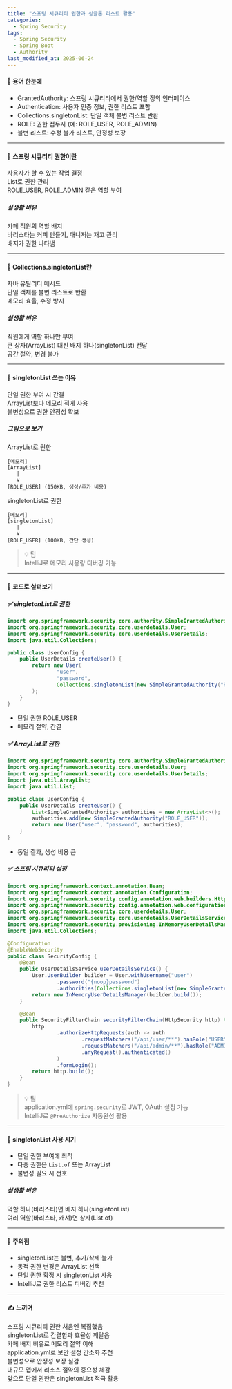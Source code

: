 ```yaml
---
title: "스프링 시큐리티 권한과 싱글톤 리스트 활용"
categories:
  - Spring Security
tags:
  - Spring Security
  - Spring Boot
  - Authority
last_modified_at: 2025-06-24
---
```


#### 📌 용어 한눈에
- GrantedAuthority: 스프링 시큐리티에서 권한/역할 정의 인터페이스  
- Authentication: 사용자 인증 정보, 권한 리스트 포함  
- Collections.singletonList: 단일 객체 불변 리스트 반환  
- ROLE: 권한 접두사 (예: ROLE_USER, ROLE_ADMIN)  
- 불변 리스트: 수정 불가 리스트, 안정성 보장  

---
#### 📌 스프링 시큐리티 권한이란
사용자가 할 수 있는 작업 결정  
List<GrantedAuthority>로 권한 관리  
ROLE_USER, ROLE_ADMIN 같은 역할 부여  

##### 실생활 비유
카페 직원의 역할 배지  
바리스타는 커피 만들기, 매니저는 재고 관리  
배지가 권한 나타냄  

---
#### 📌 Collections.singletonList란
자바 유틸리티 메서드  
단일 객체를 불변 리스트로 반환  
메모리 효율, 수정 방지  

##### 실생활 비유
직원에게 역할 하나만 부여  
큰 상자(ArrayList) 대신 배지 하나(singletonList) 전달  
공간 절약, 변경 불가  

---
#### 📌 singletonList 쓰는 이유
단일 권한 부여 시 간결  
ArrayList보다 메모리 적게 사용  
불변성으로 권한 안정성 확보  

##### 그림으로 보기
ArrayList로 권한  
```
[메모리]
[ArrayList]
   |
   v
[ROLE_USER] (150KB, 생성/추가 비용)
```

singletonList로 권한  
```
[메모리]
[singletonList]
   |
   v
[ROLE_USER] (100KB, 간단 생성)
```

> 💡 팁  
> IntelliJ로 메모리 사용량 디버깅 가능  

---
#### 📌 코드로 살펴보기

##### ✅ singletonList로 권한
```java
import org.springframework.security.core.authority.SimpleGrantedAuthority;
import org.springframework.security.core.userdetails.User;
import org.springframework.security.core.userdetails.UserDetails;
import java.util.Collections;

public class UserConfig {
    public UserDetails createUser() {
        return new User(
                "user",
                "password",
                Collections.singletonList(new SimpleGrantedAuthority("ROLE_USER"))
        );
    }
}
```

- 단일 권한 ROLE_USER  
- 메모리 절약, 간결  

##### ✅ ArrayList로 권한
```java
import org.springframework.security.core.authority.SimpleGrantedAuthority;
import org.springframework.security.core.userdetails.User;
import org.springframework.security.core.userdetails.UserDetails;
import java.util.ArrayList;
import java.util.List;

public class UserConfig {
    public UserDetails createUser() {
        List<SimpleGrantedAuthority> authorities = new ArrayList<>();
        authorities.add(new SimpleGrantedAuthority("ROLE_USER"));
        return new User("user", "password", authorities);
    }
}
```

- 동일 결과, 생성 비용 큼  

##### ✅ 스프링 시큐리티 설정
```java
import org.springframework.context.annotation.Bean;
import org.springframework.context.annotation.Configuration;
import org.springframework.security.config.annotation.web.builders.HttpSecurity;
import org.springframework.security.config.annotation.web.configuration.EnableWebSecurity;
import org.springframework.security.core.userdetails.User;
import org.springframework.security.core.userdetails.UserDetailsService;
import org.springframework.security.provisioning.InMemoryUserDetailsManager;
import java.util.Collections;

@Configuration
@EnableWebSecurity
public class SecurityConfig {
    @Bean
    public UserDetailsService userDetailsService() {
        User.UserBuilder builder = User.withUsername("user")
                .password("{noop}password")
                .authorities(Collections.singletonList(new SimpleGrantedAuthority("ROLE_USER")));
        return new InMemoryUserDetailsManager(builder.build());
    }

    @Bean
    public SecurityFilterChain securityFilterChain(HttpSecurity http) throws Exception {
        http
                .authorizeHttpRequests(auth -> auth
                        .requestMatchers("/api/user/**").hasRole("USER")
                        .requestMatchers("/api/admin/**").hasRole("ADMIN")
                        .anyRequest().authenticated()
                )
                .formLogin();
        return http.build();
    }
}
```

> 💡 팁  
> application.yml에 `spring.security`로 JWT, OAuth 설정 가능  
> IntelliJ로 `@PreAuthorize` 자동완성 활용  

---
#### 📌 singletonList 사용 시기
- 단일 권한 부여에 최적  
- 다중 권한은 `List.of` 또는 ArrayList  
- 불변성 필요 시 선호  

##### 실생활 비유
역할 하나(바리스타)면 배지 하나(singletonList)  
여러 역할(바리스타, 캐셔)면 상자(List.of)  

---
#### 📌 주의점
- singletonList는 불변, 추가/삭제 불가  
- 동적 권한 변경은 ArrayList 선택  
- 단일 권한 확정 시 singletonList 사용  
- IntelliJ로 권한 리스트 디버깅 추천  

---
#### ✍ 느끼며
스프링 시큐리티 권한 처음엔 복잡했음  
singletonList로 간결함과 효율성 깨달음  
카페 배지 비유로 메모리 절약 이해  
application.yml로 보안 설정 간소화 추천  
불변성으로 안정성 보장 실감  
대규모 앱에서 리소스 절약의 중요성 체감  
앞으로 단일 권한은 singletonList 적극 활용